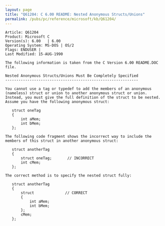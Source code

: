 ```yaml
---
layout: page
title: "Q61204: C 6.00 README: Nested Anonymous Structs/Unions"
permalink: /pubs/pc/reference/microsoft/kb/Q61204/
---
```


	Article: Q61204
	Product: Microsoft C
	Version(s): 6.00   | 6.00
	Operating System: MS-DOS | OS/2
	Flags: ENDUSER |
	Last Modified: 15-AUG-1990
	
	The following information is taken from the C Version 6.00 README.DOC
	file.
	
	Nested Anonymous Structs/Unions Must Be Completely Specified
	------------------------------------------------------------
	
	You cannot use a tag or typedef to add the members of an anonymous
	(nameless) struct or union to another anonymous struct or union.
	Instead, you must give the full definition of the struct to be nested.
	Assume you have the following anonymous struct:
	
	   struct oneTag
	   {
	       int aMem;
	       int bMem;
	   };
	
	The following code fragment shows the incorrect way to include the
	members of this struct in another anonymous struct:
	
	   struct anotherTag
	   {
	       struct oneTag;       // INCORRECT
	       int cMem;
	   };
	
	The correct method is to specify the nested struct fully:
	
	   struct anotherTag
	   {
	       struct              // CORRECT
	       {
	           int aMem;
	           int bMem;
	       };
	       cMem;
	   };
